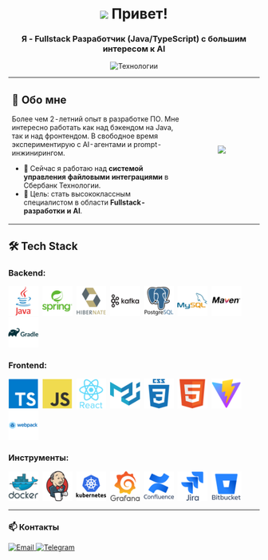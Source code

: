 <h1 align="center">  
  <img src="https://media.giphy.com/media/hvRJCLFzcasrR4ia7z/giphy.gif" width="30px"/>
   Привет!
</h1>
<h3 align="center">Я - Fullstack Разработчик (Java/TypeScript) с большим интересом к AI</h3>

<p align="center">
  <img src="https://readme-typing-svg.demolab.com?font=Fira+Code&pause=1000&color=27A3F7&center=true&vCenter=true&width=435&lines=Java+%7C+Spring+%7C+Hibernate;TypeScript+%7C+React+%7C+MUI;Kafka+%7C+PostgreSQL+%7C+Docker;AI+%7C+Prompt+Engineering" alt="Технологии" />
</p>

<div align="center">
  
<table>
  <tr>
    <td width="70%">
      <h2>🧠 Обо мне</h2>
      <p>
        Более чем 2-летний опыт в разработке ПО. Мне интересно работать как над бэкендом на Java, так и над фронтендом. В свободное время экспериментирую с AI-агентами и prompt-инжинирингом.
      </p>
      <ul>
        <li>🔭 Сейчас я работаю над <strong>системой управления файловыми интеграциями</strong> в Сбербанк Технологии.</li>
        <li>🎯 Цель: стать высококлассным специалистом в области <strong>Fullstack-разработки и AI</strong>.</li>
      </ul>
    </td>
    <td width="30%" align="center">
      <img src="https://media0.giphy.com/media/v1.Y2lkPTc5MGI3NjExMW5ueWp5cG5qOHozNXBhZ3F2eXh1bDZuN2cyYm1zY3psbDI1cTNxeiZlcD12MV9pbnRlcm5hbF9naWZfYnlfaWQmY3Q9Zw/pOKrXLf9N5g76/giphy.gif" width="300"/>
    </td>
  </tr>
</table>

</div>

<h2>
  🛠️ Tech Stack
</h2>

<h3 paddingTop="15px">
  Backend:  
</h3>

<div>
  <img src="https://github.com/devicons/devicon/blob/master/icons/java/java-original-wordmark.svg" title="Java" alt="Java" width="60" height="60"/>&nbsp;
  <img src="https://github.com/devicons/devicon/blob/master/icons/spring/spring-original-wordmark.svg" title="Spring" alt="Spring" width="60" height="60"/>&nbsp;
  <img src="https://github.com/devicons/devicon/blob/master/icons/hibernate/hibernate-original-wordmark.svg" title="Hibernate" alt="Hibernate" width="60" height="60"/>&nbsp;
  <img src="https://github.com/devicons/devicon/blob/master/icons/apachekafka/apachekafka-original-wordmark.svg" title="Kafka" alt="Kafka" width="60" height="60"/>&nbsp;
  <img src="https://github.com/devicons/devicon/blob/master/icons/postgresql/postgresql-original-wordmark.svg" title="PostgreSQL" alt="PostgreSQL" width="60" height="60"/>&nbsp;
  <img src="https://github.com/devicons/devicon/blob/master/icons/mysql/mysql-original-wordmark.svg" title="MySQL" alt="MySQL" width="60" height="60"/>&nbsp;
  <img src="https://github.com/devicons/devicon/blob/master/icons/maven/maven-original-wordmark.svg" title="Maven" alt="Maven" width="60" height="60"/>&nbsp;
  <img src="https://github.com/devicons/devicon/blob/master/icons/gradle/gradle-original-wordmark.svg" title="Gradle" alt="Gradle" width="60" height="60"/>&nbsp;
</div>

<h3 paddingTop="15px">
  Frontend: 
</h3>
  
<div>
  <img src="https://github.com/devicons/devicon/blob/master/icons/typescript/typescript-original.svg" title="TypeScript" alt="TypeScript" width="60" height="60"/>&nbsp;
  <img src="https://github.com/devicons/devicon/blob/master/icons/javascript/javascript-original.svg" title="JavaScript" alt="JavaScript" width="60" height="60"/>&nbsp;
  <img src="https://github.com/devicons/devicon/blob/master/icons/react/react-original-wordmark.svg" title="React" alt="React" width="60" height="60"/>&nbsp;
  <img src="https://github.com/devicons/devicon/blob/master/icons/materialui/materialui-original.svg" title="Material UI" alt="Material UI" width="60" height="60"/>&nbsp;
  <img src="https://github.com/devicons/devicon/blob/master/icons/css3/css3-plain-wordmark.svg"  title="CSS3" alt="CSS" width="60" height="60"/>&nbsp;
  <img src="https://github.com/devicons/devicon/blob/master/icons/html5/html5-original.svg" title="HTML5" alt="HTML" width="60" height="60"/>&nbsp;
  <img src="https://github.com/devicons/devicon/blob/master/icons/vitejs/vitejs-original.svg" title="Vite" alt="Vite" width="60" height="60"/>&nbsp;
  <img src="https://github.com/devicons/devicon/blob/master/icons/webpack/webpack-original-wordmark.svg" title="webpack" alt="webpack" width="60" height="60"/>&nbsp;
</div>

<h3 paddingTop="15px">
  Инструменты:  
</h3>

<div>
    <img src="https://github.com/devicons/devicon/blob/master/icons/docker/docker-original-wordmark.svg" title="Docker" **alt="Docker" width="60" height="60"/>&nbsp;
    <img src="https://github.com/devicons/devicon/blob/master/icons/jenkins/jenkins-original.svg" title="Jenkins" **alt="Jenkins" width="60" height="60"/>&nbsp;
    <img src="https://github.com/devicons/devicon/blob/master/icons/kubernetes/kubernetes-original-wordmark.svg" title="kubernetes" **alt="kubernetes" width="60" height="60"/>&nbsp;
    <img src="https://github.com/devicons/devicon/blob/master/icons/grafana/grafana-original-wordmark.svg" title="grafana" **alt="grafana" width="60" height="60"/>&nbsp;
    <img src="https://github.com/devicons/devicon/blob/master/icons/confluence/confluence-original-wordmark.svg" title="confluence" **alt="confluence" width="60" height="60"/>&nbsp;
    <img src="https://github.com/devicons/devicon/blob/master/icons/jira/jira-original-wordmark.svg" title="jira" **alt="jira" width="60" height="60"/>&nbsp;
    <img src="https://github.com/devicons/devicon/blob/master/icons/bitbucket/bitbucket-original-wordmark.svg" title="bitbucket" **alt="bitbucket" width="60" height="60"/>&nbsp;
</div>

---

### 📫 Контакты

<p>
  <a href="mailto:nikit.yaroslavtsev@gmail.com">
    <img src="https://img.shields.io/badge/Gmail-D14836?style=for-the-badge&logo=gmail&logoColor=white" alt="Email"/>
  </a>
  <a href="https://t.me/yaroslavtsev_n">
    <img src="https://img.shields.io/badge/Telegram-26A5E4?style=for-the-badge&logo=telegram&logoColor=white" alt="Telegram"/>
  </a>
</p>
